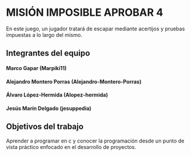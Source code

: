 # MISIÓN IMPOSIBLE APROBAR 4

En este juego, un jugador tratará de escapar mediante acertijos y pruebas impuestas a lo largo del mismo.

## Integrantes del equipo

#### Marco Gapar (Marpiki11)
#### Alejandro Montero Porras (Alejandro-Montero-Porras)
#### Álvaro López-Hermida (Alopez-hermida)
#### Jesús Marín Delgado (jesuppedia)


## Objetivos del trabajo

Aprender a programar en c y conocer la programación desde un punto de vista práctico enfocado en el desarrollo de proyectos.
